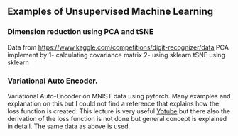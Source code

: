 ## Examples of Unsupervised Machine Learning

### Dimension reduction using PCA and tSNE

Data from https://www.kaggle.com/competitions/digit-recognizer/data
PCA implement by 1- calculating covariance matrix 2- using sklearn
tSNE using sklearn

### Variational Auto Encoder.
Variational Auto-Encoder on MNIST data using pytorch. Many examples and explanation on this but I could not find a reference that explains how the loss function is created. This lecture is very useful [Yotube](https://www.youtube.com/watch?v=uaaqyVS9-rM) but there also the derivation of the loss function is not done but general concept is explained in detail. The same data as above is used.


